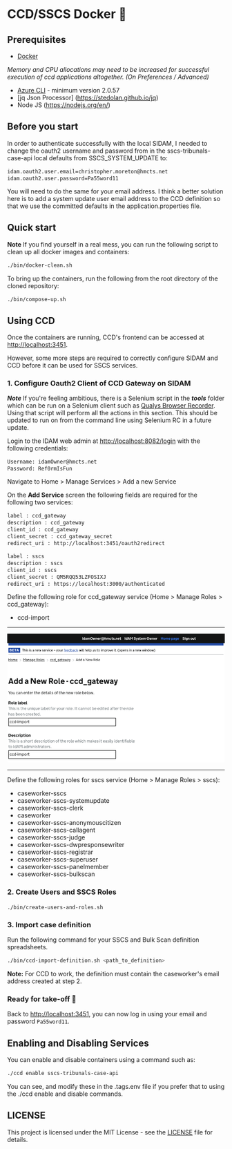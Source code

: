 # CCD/SSCS Docker :whale:

## Prerequisites

- [Docker](https://www.docker.com)

*Memory and CPU allocations may need to be increased for successful execution of ccd applications altogether. (On Preferences / Advanced)*

- [Azure CLI](https://docs.microsoft.com/en-us/cli/azure/install-azure-cli?view=azure-cli-latest) - minimum version 2.0.57 
- [jq Json Processor] (https://stedolan.github.io/jq)
- Node JS (https://nodejs.org/en/)

## Before you start

In order to authenticate successfully with the local SIDAM, I needed to change the oauth2 username and password from in the sscs-tribunals-case-api local defaults from SSCS_SYSTEM_UPDATE to:

    idam.oauth2.user.email=christopher.moreton@hmcts.net
    idam.oauth2.user.password=Pa55word11
    
You will need to do the same for your email address. I think a better solution here is to add a system update user email address to the CCD definition
so that we use the committed defaults in the application.properties file.

## Quick start

**Note** If you find yourself in a real mess, you can run the following script to clean up all docker images and containers:

```bash
./bin/docker-clean.sh
```

To bring up the containers, run the following from the root directory of the cloned repository:

```bash
./bin/compose-up.sh
```
    
## Using CCD

Once the containers are running, CCD's frontend can be accessed at [http://localhost:3451](http://localhost:3451).

However, some more steps are required to correctly configure SIDAM and CCD before it can be used for SSCS services.

### 1. Configure Oauth2 Client of CCD Gateway on SIDAM

***Note*** If you're feeling ambitious, there is a Selenium script in the ***tools*** folder which can be run on a Selenium client such as [Qualys Browser Recorder](https://chrome.google.com/webstore/detail/qualys-browser-recorder/abnnemjpaacaimkkepphpkaiomnafldi).
Using that script will perform all the actions in this section. This should be updated to run on from the command line using Selenium RC in a future update.
 
Login to the IDAM web admin at [http://localhost:8082/login](http://localhost:8082/login) with the following credentials:

    Username: idamOwner@hmcts.net
    Password: Ref0rmIsFun

Navigate to Home > Manage Services > Add a new Service

On the **Add Service** screen the following fields are required for the following two services:
```
label : ccd_gateway
description : ccd_gateway
client_id : ccd_gateway
client_secret : ccd_gateway_secret
redirect_uri : http://localhost:3451/oauth2redirect
```

```
label : sscs
description : sscs
client_id : sscs
client_secret : QM5RQQ53LZFOSIXJ
redirect_uri : https://localhost:3000/authenticated
```

Define the following role for ccd_gateway service (Home > Manage Roles > ccd_gateway):

* ccd-import

<hr>

![Adding the ccd-import role](img/create-ccd-import-role.png "Adding the ccd-import role")

<hr>

Define the following roles for sscs service (Home > Manage Roles > sscs):

* caseworker-sscs
* caseworker-sscs-systemupdate
* caseworker-sscs-clerk
* caseworker
* caseworker-sscs-anonymouscitizen
* caseworker-sscs-callagent
* caseworker-sscs-judge
* caseworker-sscs-dwpresponsewriter
* caseworker-sscs-registrar
* caseworker-sscs-superuser
* caseworker-sscs-panelmember
* caseworker-sscs-bulkscan


### 2. Create Users and SSCS Roles

    ./bin/create-users-and-roles.sh

### 3. Import case definition

Run the following command for your SSCS and Bulk Scan definition spreadsheets.
    
```bash
./bin/ccd-import-definition.sh <path_to_definition>
```

**Note:** For CCD to work, the definition must contain the caseworker's email address created at step 2.

### Ready for take-off 🛫

Back to [http://localhost:3451](http://localhost:3451), you can now log in using your email and password `Pa55word11`.

## Enabling and Disabling Services

You can enable and disable containers using a command such as:

```bash
./ccd enable sscs-tribunals-case-api
```

You can see, and modify these in the .tags.env file if you prefer that to using the ./ccd enable and disable commands.

## LICENSE

This project is licensed under the MIT License - see the [LICENSE](LICENSE.md) file for details.